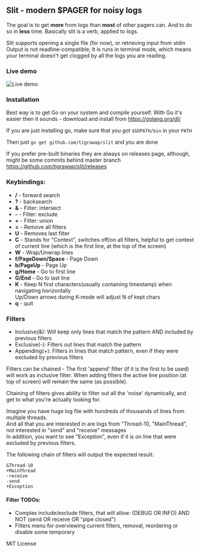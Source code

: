 ## **Slit** - modern $PAGER for noisy logs


The goal is to get **more** from logs than **most** of other pagers can. And to do so in **less** time. Basically slit is a verb, applied to logs.


Slit supports opening a single file (for now), or retrieving input from stdin
Output is not readline-compatible; It is runs in terminal mode, which means your terminal doesn't get clogged by all the logs you are reading.

### Live demo
![Live demo](https://habrastorage.org/files/a64/704/82b/a6470482b6b04f548998b57df088ebb6.gif)

### Installation
Best way is to get Go on your system and compile yourself. With Go it's easier then it sounds - download and install from https://golang.org/dl/  
  
If you are just installing go, make sure that you got `$GOPATH/bin` in your `PATH`


Then just `go get github.com/tigrawap/slit` and you are done  


If you prefer pre-built binaries they are always on releases page, although, might be some commits behind master branch
https://github.com/tigrawap/slit/releases
  

### Keybindings:  

- **/** - forward search  
- **?** - backsearch  
- **&** - Filter: intersect
- **-** - Filter: exclude
- **+** - Filter: union
- **=** - Remove all filters
- **U** - Removes last filter
- **C** - Stands for "Context", switches off/on all filters, helpful to get context of current line (which is the first line, at the top of the screen)
- **W** - Wrap/Unwrap lines
- **f/PageDown/Space** - Page Down
- **b/PageUp** - Page Up
- **g/Home** - Go to first line
- **G/End** - Go to last line
- **K** - Keep N first characters(usually containing timestamp) when navigating horizontally  
    Up/Down arrows during K-mode will adjust N of kept chars 
- **q** - quit


### Filters
- Inclusive(&): Will keep only lines that match the pattern AND included by previous filters
- Exclusive(-): Filters out lines that match the pattern
- Appending(+): Filters in lines that match pattern, even if they were excluded by previous filters


Filters can be chained - The first 'append' filter (if it is the first to be used) will work as inclusive filter.
When adding filters the active line position (at top of screen) will remain the same (as possible).

Chaining of filters gives ability to filter out all the 'noise' dynamically, and get to what you're actually looking for.

Imagine you have huge log file with hundreds of thousands of lines from multiple threads.      
And all that you are interested in are logs from "Thread-10, "MainThread", not interested in "send" and "receive" messages  
In addition, you want to see "Exception", even if it is on line that were excluded by previous filters.

The following chain of filters will output the expected result:

```
&Thread-10  
+MainThread  
-receive  
-send  
+Exception

```

#### Filter TODOs:
- Complex include/exclude filters, that will allow: (DEBUG OR INFO) AND NOT (send OR receive OR "pipe closed") 
- Filters menu for overviewing current filters, removal, reordering or disable some temporary

MIT License
